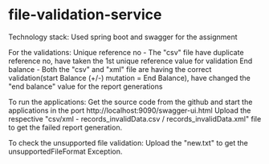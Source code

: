 # file-validation-service

Technology stack:
	Used spring boot and swagger for the assignment

For the validations:
	Unique reference no - The "csv" file have duplicate reference no, have taken the 1st unique reference value for validation
	End balance - Both the "csv" and "xml" file are having the correct validation(start Balance (+/-) mutation = End Balance), have changed the "end balance" value for the report generations

To run the applications:
	Get the source code from the github and start the applications in the port http://localhost:9090/swagger-ui.html
	Upload the respective "csv/xml - records_invalidData.csv / records_invalidData.xml" file to get the failed report generation.

To check the unsupported file validation:
    Upload the "new.txt" to get the unsupportedFileFormat Exception.